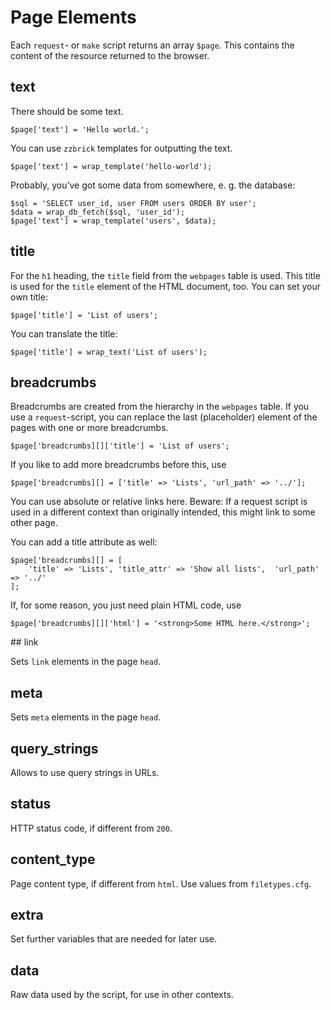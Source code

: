 <!--
# zzwrap module
# about page elements
#
# Part of »Zugzwang Project«
# https://www.zugzwang.org/modules/zzwrap
#
# @author Gustaf Mossakowski <gustaf@koenige.org>
# @copyright Copyright © 2024 Gustaf Mossakowski
# @license http://opensource.org/licenses/lgpl-3.0.html LGPL-3.0
#
-->

# Page Elements

Each `request`- or `make` script returns an array `$page`. This contains the content of
the resource returned to the browser.

## text

There should be some text.

    $page['text'] = 'Hello world.';

You can use `zzbrick` templates for outputting the text.

    $page['text'] = wrap_template('hello-world');
    
Probably, you’ve got some data from somewhere, e. g. the database:

    $sql = 'SELECT user_id, user FROM users ORDER BY user';
    $data = wrap_db_fetch($sql, 'user_id');
    $page['text'] = wrap_template('users', $data);

## title

For the `h1` heading, the `title` field from the `webpages` table is used. This title is
used for the `title` element of the HTML document, too. You can set your own title:

    $page['title'] = 'List of users';

You can translate the title:

    $page['title'] = wrap_text('List of users');

## breadcrumbs

Breadcrumbs are created from the hierarchy in the `webpages` table. If you use a
`request`-script, you can replace the last (placeholder) element of the pages with one
or more breadcrumbs.

    $page['breadcrumbs][]['title'] = 'List of users';

If you like to add more breadcrumbs before this, use

    $page['breadcrumbs][] = ['title' => 'Lists', 'url_path' => '../'];

You can use absolute or relative links here. Beware: If a request script is used in a 
different context than originally intended, this might link to some other page.

You can add a title attribute as well:

    $page['breadcrumbs][] = [
    	'title' => 'Lists', 'title_attr' => 'Show all lists',  'url_path' => '../'
    ];

If, for some reason, you just need plain HTML code, use

    $page['breadcrumbs][]['html'] = '<strong>Some HTML here.</strong>';

## link

Sets `link` elements in the page `head`.

## meta

Sets `meta` elements in the page `head`.

## query_strings

Allows to use query strings in URLs.

## status

HTTP status code, if different from `200`.

## content_type

Page content type, if different from `html`. Use values from `filetypes.cfg`.

## extra

Set further variables that are needed for later use.

## data

Raw data used by the script, for use in other contexts.
